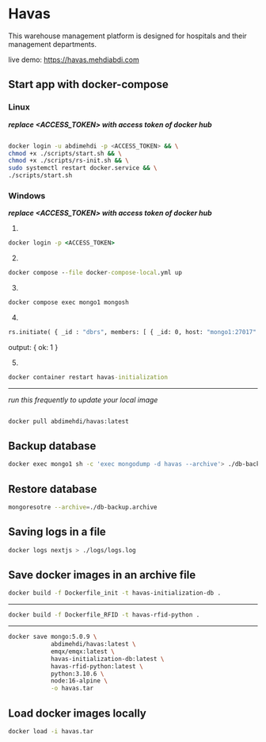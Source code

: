 # Havas
This warehouse management platform is designed for hospitals and their management departments.

live demo: https://havas.mehdiabdi.com

## Start app with docker-compose ##

### Linux ###
***replace <ACCESS_TOKEN> with access token of docker hub***
```sh

docker login -u abdimehdi -p <ACCESS_TOKEN> && \
chmod +x ./scripts/start.sh && \
chmod +x ./scripts/rs-init.sh && \
sudo systemctl restart docker.service && \
./scripts/start.sh

```

### Windows ###
***replace <ACCESS_TOKEN> with access token of docker hub***

1. 
```cmd
docker login -p <ACCESS_TOKEN>
```
2.
```cmd
docker compose --file docker-compose-local.yml up
```
3. 
```cmd
docker compose exec mongo1 mongosh
```
4. 
```cmd
rs.initiate( { _id : "dbrs", members: [ { _id: 0, host: "mongo1:27017" }, { _id: 1, host: "mongo2:27017" }, { _id: 2, host: "mongo3:27017" } ] })
```
output: { ok: 1 }

5.
```cmd
docker container restart havas-initialization
```



------
*run this frequently to update your local image*
```sh

docker pull abdimehdi/havas:latest

```

## Backup database ##


```sh
docker exec mongo1 sh -c 'exec mongodump -d havas --archive'> ./db-backup.archive
```

## Restore database ##

```sh
mongoresotre --archive=./db-backup.archive
```

## Saving logs in a file

```sh
docker logs nextjs > ./logs/logs.log
```

## Save docker images in an archive file


```sh
docker build -f Dockerfile_init -t havas-initialization-db .
```
---
```sh
docker build -f Dockerfile_RFID -t havas-rfid-python .
```
---
```sh
docker save mongo:5.0.9 \
            abdimehdi/havas:latest \
            emqx/emqx:latest \
            havas-initialization-db:latest \
            havas-rfid-python:latest \
            python:3.10.6 \
            node:16-alpine \
            -o havas.tar
```

## Load docker images locally

```sh
docker load -i havas.tar
```
